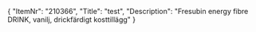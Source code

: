 {
  "ItemNr": "210366",
  "Title": "test",
  "Description": "Fresubin energy fibre DRINK, vanilj, drickfärdigt kosttillägg"
}